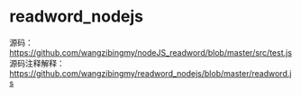 # readword_nodejs  
源码：<https://github.com/wangzibingmy/nodeJS_readword/blob/master/src/test.js>  
源码注释解释：<https://github.com/wangzibingmy/readword_nodejs/blob/master/readword.js>
